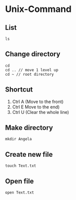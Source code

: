 # Unix-Command

## List
```
ls
```
## Change directory
```
cd
cd .. // move 1 level up
cd ~ // root directory
```
## Shortcut
1. Ctrl A (Move to the front)
2. Ctrl E Move to the end)
3. Ctrl U (Clear the whole line)
## Make directory
```
mkdir Angela
```
## Create new file
```
touch Text.txt
```
## Open file
```
open Text.txt
```
